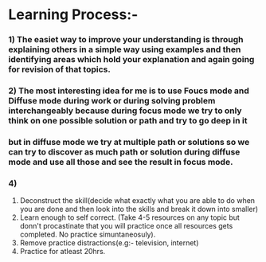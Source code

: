 # Learning Process:-

### 1) The easiet way to improve your understanding is through explaining others in a simple way using examples and then identifying areas which hold your explanation and again going for revision of that topics.
### 2) The most interesting idea for me is to use Foucs mode and Diffuse mode during work or during solving problem interchangeably because during focus mode we try to only think on one possible solution or path and try to go deep in it
###  but in diffuse mode we try at multiple path or solutions so we can try to discover as much path or solution during diffuse mode and use all those and see the result in focus mode.

### 4) 
1) Deconstruct the skill(decide what exactly what you are able to do when you are done and then look into the skills and break it down into smaller)
2) Learn enough to self correct. (Take 4-5 resources on any topic but donn't procastinate that you will practice once all resources gets completed. No practice simuntaneosuly).
3) Remove practice distractions(e.g:- television, internet)
4) Practice for atleast 20hrs. 
